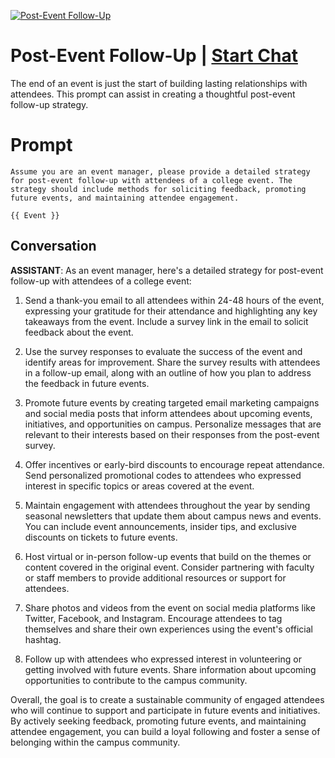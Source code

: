 
[![Post-Event Follow-Up](https://flow-prompt-covers.s3.us-west-1.amazonaws.com/icon/abstract/abs_2.png)](https://gptcall.net/chat.html?data=%7B%22contact%22%3A%7B%22id%22%3A%22yEWUnrwhepXsup0WFmQ-k%22%2C%22flow%22%3Atrue%7D%7D)
# Post-Event Follow-Up | [Start Chat](https://gptcall.net/chat.html?data=%7B%22contact%22%3A%7B%22id%22%3A%22yEWUnrwhepXsup0WFmQ-k%22%2C%22flow%22%3Atrue%7D%7D)
The end of an event is just the start of building lasting relationships with attendees. This prompt can assist in creating a thoughtful post-event follow-up strategy. 

# Prompt

```
Assume you are an event manager, please provide a detailed strategy for post-event follow-up with attendees of a college event. The strategy should include methods for soliciting feedback, promoting future events, and maintaining attendee engagement.

{{ Event }}
```

## Conversation

**ASSISTANT**: As an event manager, here's a detailed strategy for post-event follow-up with attendees of a college event:



1. Send a thank-you email to all attendees within 24-48 hours of the event, expressing your gratitude for their attendance and highlighting any key takeaways from the event. Include a survey link in the email to solicit feedback about the event.



2. Use the survey responses to evaluate the success of the event and identify areas for improvement. Share the survey results with attendees in a follow-up email, along with an outline of how you plan to address the feedback in future events.



3. Promote future events by creating targeted email marketing campaigns and social media posts that inform attendees about upcoming events, initiatives, and opportunities on campus. Personalize messages that are relevant to their interests based on their responses from the post-event survey.



4. Offer incentives or early-bird discounts to encourage repeat attendance. Send personalized promotional codes to attendees who expressed interest in specific topics or areas covered at the event.



5. Maintain engagement with attendees throughout the year by sending seasonal newsletters that update them about campus news and events. You can include event announcements, insider tips, and exclusive discounts on tickets to future events.



6. Host virtual or in-person follow-up events that build on the themes or content covered in the original event. Consider partnering with faculty or staff members to provide additional resources or support for attendees.



7. Share photos and videos from the event on social media platforms like Twitter, Facebook, and Instagram. Encourage attendees to tag themselves and share their own experiences using the event's official hashtag.



8. Follow up with attendees who expressed interest in volunteering or getting involved with future events. Share information about upcoming opportunities to contribute to the campus community.



Overall, the goal is to create a sustainable community of engaged attendees who will continue to support and participate in future events and initiatives. By actively seeking feedback, promoting future events, and maintaining attendee engagement, you can build a loyal following and foster a sense of belonging within the campus community.


